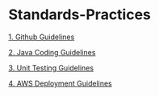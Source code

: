 # Standards-Practices

[1. Github Guidelines](../master/Guidelines/Github-Guidelines.md)

[2. Java Coding Guidelines](../master/Guidelines/Java-Coding-Guidelines.md)

[3. Unit Testing Guidelines](../master/Guidelines/Unit-Testing-Guidelines.md)

[4. AWS Deployment Guidelines](../master/Guidelines/AWS-Deployment-Guidelines.md)
